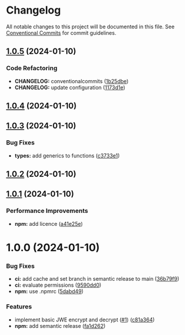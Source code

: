 # Changelog

All notable changes to this project will be documented in this file. See
[Conventional Commits](https://conventionalcommits.org) for commit guidelines.

## [1.0.5](https://github.com/rdeak/jwe-demo/compare/v1.0.4...v1.0.5) (2024-01-10)


### Code Refactoring

* **CHANGELOG:** conventionalcommits ([1b25dbe](https://github.com/rdeak/jwe-demo/commit/1b25dbef47f7c04e0617ebc97130ab496bba09c6))
* **CHANGELOG:** update configuration ([1173d1e](https://github.com/rdeak/jwe-demo/commit/1173d1ea158c9dc966dcda56d5fda1c07fc9b849))

## [1.0.4](https://github.com/rdeak/jwe-demo/compare/v1.0.3...v1.0.4) (2024-01-10)

## [1.0.3](https://github.com/rdeak/jwe-demo/compare/v1.0.2...v1.0.3) (2024-01-10)


### Bug Fixes

* **types:** add generics to functions ([c3733e1](https://github.com/rdeak/jwe-demo/commit/c3733e19cd504e7ca0f61fa47bfeb528f1694101))

## [1.0.2](https://github.com/rdeak/jwe-demo/compare/v1.0.1...v1.0.2) (2024-01-10)

## [1.0.1](https://github.com/rdeak/jwe-demo/compare/v1.0.0...v1.0.1) (2024-01-10)


### Performance Improvements

* **npm:** add licence ([a41e25e](https://github.com/rdeak/jwe-demo/commit/a41e25e326f04a0bce3b5365ec7e71351f6cdec9))

# 1.0.0 (2024-01-10)

### Bug Fixes

- **ci:** add cache and set branch in semantic release to main ([36b79f9](https://github.com/rdeak/jwe-demo/commit/36b79f9be410dcb1877d43a8fb72d2c90dc13dc5))
- **ci:** evaluate permissions ([9590dd0](https://github.com/rdeak/jwe-demo/commit/9590dd024661c373020b57b6c0626b6b72368bbc))
- **npm:** use .npmrc ([5dabd49](https://github.com/rdeak/jwe-demo/commit/5dabd490ddb2661f9254aaf7a34ca8bcaea8d807))

### Features

- implement basic JWE encrypt and decrypt ([#1](https://github.com/rdeak/jwe-demo/issues/1)) ([c81a364](https://github.com/rdeak/jwe-demo/commit/c81a3641b9a99872a8d331eed45db161e54a4ed2))
- **npm:** add semantic release ([fa1d262](https://github.com/rdeak/jwe-demo/commit/fa1d2621ce53ec61b41875de1c78a34371b484a7))

